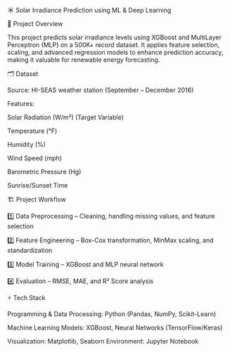☀️ Solar Irradiance Prediction using ML & Deep Learning

📌 Project Overview

This project predicts solar irradiance levels using XGBoost and MultiLayer Perceptron (MLP) on a 500K+ record dataset. It applies feature selection, scaling, and advanced regression models to enhance prediction accuracy, making it valuable for renewable energy forecasting.

🗂 Dataset

Source: HI-SEAS weather station (September – December 2016)

Features:

Solar Radiation (W/m²) (Target Variable)

Temperature (°F)

Humidity (%)

Wind Speed (mph)

Barometric Pressure (Hg)

Sunrise/Sunset Time

🏗 Project Workflow

1️⃣ Data Preprocessing – Cleaning, handling missing values, and feature selection

2️⃣ Feature Engineering – Box-Cox transformation, MinMax scaling, and standardization

3️⃣ Model Training – XGBoost and MLP neural network

4️⃣ Evaluation – RMSE, MAE, and R² Score analysis

⚡ Tech Stack

Programming & Data Processing: Python (Pandas, NumPy, Scikit-Learn)

Machine Learning Models: XGBoost, Neural Networks (TensorFlow/Keras)

Visualization: Matplotlib, Seaborn
Environment: Jupyter Notebook
